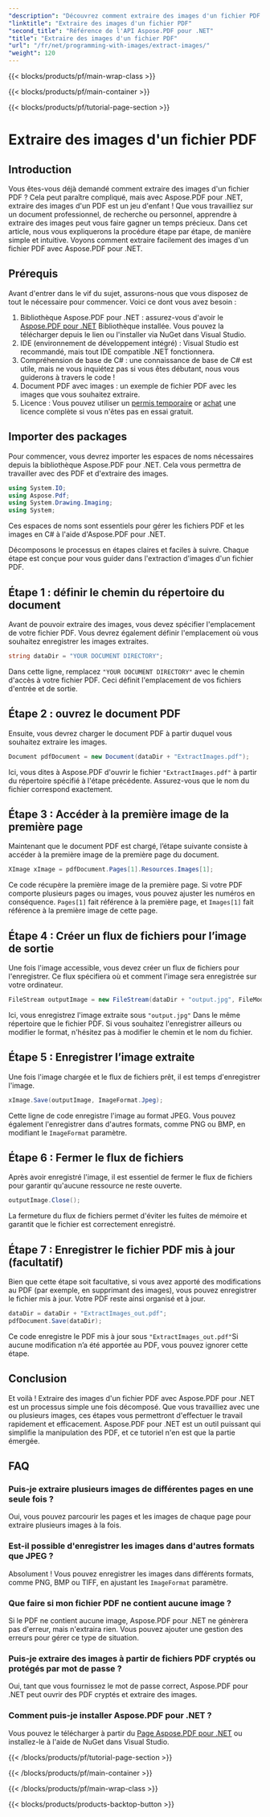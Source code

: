 ```yaml
---
"description": "Découvrez comment extraire des images d'un fichier PDF avec Aspose.PDF pour .NET grâce à ce guide étape par étape. Commencez avec des instructions faciles à suivre."
"linktitle": "Extraire des images d'un fichier PDF"
"second_title": "Référence de l'API Aspose.PDF pour .NET"
"title": "Extraire des images d'un fichier PDF"
"url": "/fr/net/programming-with-images/extract-images/"
"weight": 120
---
```


{{< blocks/products/pf/main-wrap-class >}}

{{< blocks/products/pf/main-container >}}

{{< blocks/products/pf/tutorial-page-section >}}

# Extraire des images d'un fichier PDF

## Introduction

Vous êtes-vous déjà demandé comment extraire des images d'un fichier PDF ? Cela peut paraître compliqué, mais avec Aspose.PDF pour .NET, extraire des images d'un PDF est un jeu d'enfant ! Que vous travailliez sur un document professionnel, de recherche ou personnel, apprendre à extraire des images peut vous faire gagner un temps précieux. Dans cet article, nous vous expliquerons la procédure étape par étape, de manière simple et intuitive. Voyons comment extraire facilement des images d'un fichier PDF avec Aspose.PDF pour .NET.

## Prérequis

Avant d'entrer dans le vif du sujet, assurons-nous que vous disposez de tout le nécessaire pour commencer. Voici ce dont vous avez besoin :

1. Bibliothèque Aspose.PDF pour .NET : assurez-vous d'avoir le [Aspose.PDF pour .NET](https://releases.aspose.com/pdf/net/) Bibliothèque installée. Vous pouvez la télécharger depuis le lien ou l'installer via NuGet dans Visual Studio.
2. IDE (environnement de développement intégré) : Visual Studio est recommandé, mais tout IDE compatible .NET fonctionnera.
3. Compréhension de base de C# : une connaissance de base de C# est utile, mais ne vous inquiétez pas si vous êtes débutant, nous vous guiderons à travers le code !
4. Document PDF avec images : un exemple de fichier PDF avec les images que vous souhaitez extraire.
5. Licence : Vous pouvez utiliser un [permis temporaire](https://purchase.aspose.com/tempouary-license/) or [achat](https://purchase.aspose.com/buy) une licence complète si vous n'êtes pas en essai gratuit.

## Importer des packages

Pour commencer, vous devrez importer les espaces de noms nécessaires depuis la bibliothèque Aspose.PDF pour .NET. Cela vous permettra de travailler avec des PDF et d'extraire des images.

```csharp
using System.IO;
using Aspose.Pdf;
using System.Drawing.Imaging;
using System;
```

Ces espaces de noms sont essentiels pour gérer les fichiers PDF et les images en C# à l'aide d'Aspose.PDF pour .NET.

Décomposons le processus en étapes claires et faciles à suivre. Chaque étape est conçue pour vous guider dans l'extraction d'images d'un fichier PDF.

## Étape 1 : définir le chemin du répertoire du document

Avant de pouvoir extraire des images, vous devez spécifier l'emplacement de votre fichier PDF. Vous devrez également définir l'emplacement où vous souhaitez enregistrer les images extraites.

```csharp
string dataDir = "YOUR DOCUMENT DIRECTORY";
```

Dans cette ligne, remplacez `"YOUR DOCUMENT DIRECTORY"` avec le chemin d'accès à votre fichier PDF. Ceci définit l'emplacement de vos fichiers d'entrée et de sortie.

## Étape 2 : ouvrez le document PDF

Ensuite, vous devrez charger le document PDF à partir duquel vous souhaitez extraire les images.

```csharp
Document pdfDocument = new Document(dataDir + "ExtractImages.pdf");
```

Ici, vous dites à Aspose.PDF d'ouvrir le fichier `"ExtractImages.pdf"` à partir du répertoire spécifié à l'étape précédente. Assurez-vous que le nom du fichier correspond exactement.

## Étape 3 : Accéder à la première image de la première page

Maintenant que le document PDF est chargé, l’étape suivante consiste à accéder à la première image de la première page du document.

```csharp
XImage xImage = pdfDocument.Pages[1].Resources.Images[1];
```

Ce code récupère la première image de la première page. Si votre PDF comporte plusieurs pages ou images, vous pouvez ajuster les numéros en conséquence. `Pages[1]` fait référence à la première page, et `Images[1]` fait référence à la première image de cette page.

## Étape 4 : Créer un flux de fichiers pour l’image de sortie

Une fois l'image accessible, vous devez créer un flux de fichiers pour l'enregistrer. Ce flux spécifiera où et comment l'image sera enregistrée sur votre ordinateur.

```csharp
FileStream outputImage = new FileStream(dataDir + "output.jpg", FileMode.Create);
```

Ici, vous enregistrez l'image extraite sous `"output.jpg"` Dans le même répertoire que le fichier PDF. Si vous souhaitez l'enregistrer ailleurs ou modifier le format, n'hésitez pas à modifier le chemin et le nom du fichier.

## Étape 5 : Enregistrer l’image extraite

Une fois l'image chargée et le flux de fichiers prêt, il est temps d'enregistrer l'image.

```csharp
xImage.Save(outputImage, ImageFormat.Jpeg);
```

Cette ligne de code enregistre l'image au format JPEG. Vous pouvez également l'enregistrer dans d'autres formats, comme PNG ou BMP, en modifiant le `ImageFormat` paramètre.

## Étape 6 : Fermer le flux de fichiers

Après avoir enregistré l'image, il est essentiel de fermer le flux de fichiers pour garantir qu'aucune ressource ne reste ouverte.

```csharp
outputImage.Close();
```

La fermeture du flux de fichiers permet d'éviter les fuites de mémoire et garantit que le fichier est correctement enregistré.

## Étape 7 : Enregistrer le fichier PDF mis à jour (facultatif)

Bien que cette étape soit facultative, si vous avez apporté des modifications au PDF (par exemple, en supprimant des images), vous pouvez enregistrer le fichier mis à jour. Votre PDF reste ainsi organisé et à jour.

```csharp
dataDir = dataDir + "ExtractImages_out.pdf";
pdfDocument.Save(dataDir);
```

Ce code enregistre le PDF mis à jour sous `"ExtractImages_out.pdf"`Si aucune modification n’a été apportée au PDF, vous pouvez ignorer cette étape.

## Conclusion

Et voilà ! Extraire des images d'un fichier PDF avec Aspose.PDF pour .NET est un processus simple une fois décomposé. Que vous travailliez avec une ou plusieurs images, ces étapes vous permettront d'effectuer le travail rapidement et efficacement. Aspose.PDF pour .NET est un outil puissant qui simplifie la manipulation des PDF, et ce tutoriel n'en est que la partie émergée. 

## FAQ

### Puis-je extraire plusieurs images de différentes pages en une seule fois ?
Oui, vous pouvez parcourir les pages et les images de chaque page pour extraire plusieurs images à la fois.

### Est-il possible d'enregistrer les images dans d'autres formats que JPEG ?
Absolument ! Vous pouvez enregistrer les images dans différents formats, comme PNG, BMP ou TIFF, en ajustant les `ImageFormat` paramètre.

### Que faire si mon fichier PDF ne contient aucune image ?
Si le PDF ne contient aucune image, Aspose.PDF pour .NET ne génèrera pas d'erreur, mais n'extraira rien. Vous pouvez ajouter une gestion des erreurs pour gérer ce type de situation.

### Puis-je extraire des images à partir de fichiers PDF cryptés ou protégés par mot de passe ?
Oui, tant que vous fournissez le mot de passe correct, Aspose.PDF pour .NET peut ouvrir des PDF cryptés et extraire des images.

### Comment puis-je installer Aspose.PDF pour .NET ?
Vous pouvez le télécharger à partir du [Page Aspose.PDF pour .NET](https://releases.aspose.com/pdf/net/) ou installez-le à l'aide de NuGet dans Visual Studio.

{{< /blocks/products/pf/tutorial-page-section >}}

{{< /blocks/products/pf/main-container >}}

{{< /blocks/products/pf/main-wrap-class >}}

{{< blocks/products/products-backtop-button >}}